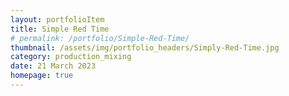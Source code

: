 ```yaml
---
layout: portfolioItem
title: Simple Red Time
# permalink: /portfolio/Simple-Red-Time/
thumbnail: /assets/img/portfolio_headers/Simply-Red-Time.jpg
category: production_mixing
date: 21 March 2023
homepage: true
---
```


<!-- With the release of the latest Simply Red album ‘Time’ fast approaching, it’s been great to see lead track ‘Better With You’ make Record of the Week at Radio 2 and the A-lists for both Radio 2 and Magic FM.

With the release of the latest Simply Red album ‘Time’ fast approaching, it’s been great to see lead track ‘Better With You’ make Record of the Week at Radio 2 and the A-lists for both Radio 2 and Magic FM.

[Video](https://www.youtube.com/watch?v=YgYSBHaDC5k) -->